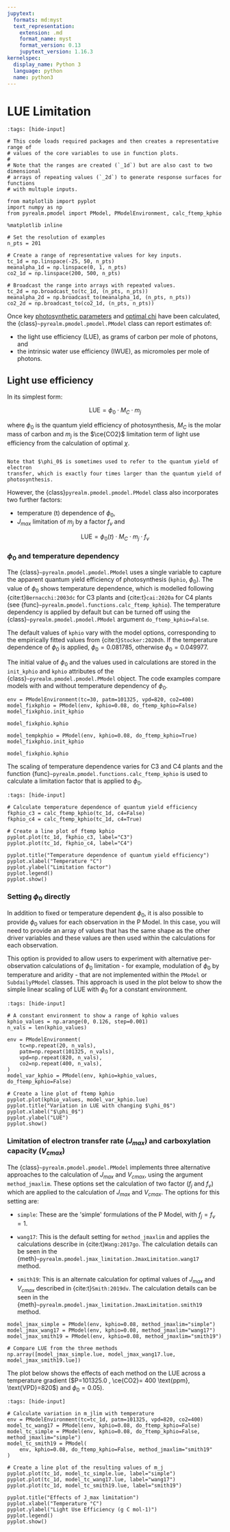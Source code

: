```yaml
---
jupytext:
  formats: md:myst
  text_representation:
    extension: .md
    format_name: myst
    format_version: 0.13
    jupytext_version: 1.16.3
kernelspec:
  display_name: Python 3
  language: python
  name: python3
---
```


# LUE Limitation

```{code-cell}
:tags: [hide-input]

# This code loads required packages and then creates a representative range of
# values of the core variables to use in function plots.
#
# Note that the ranges are created (`_1d`) but are also cast to two dimensional
# arrays of repeating values (`_2d`) to generate response surfaces for functions
# with multuple inputs.

from matplotlib import pyplot
import numpy as np
from pyrealm.pmodel import PModel, PModelEnvironment, calc_ftemp_kphio

%matplotlib inline

# Set the resolution of examples
n_pts = 201

# Create a range of representative values for key inputs.
tc_1d = np.linspace(-25, 50, n_pts)
meanalpha_1d = np.linspace(0, 1, n_pts)
co2_1d = np.linspace(200, 500, n_pts)

# Broadcast the range into arrays with repeated values.
tc_2d = np.broadcast_to(tc_1d, (n_pts, n_pts))
meanalpha_2d = np.broadcast_to(meanalpha_1d, (n_pts, n_pts))
co2_2d = np.broadcast_to(co2_1d, (n_pts, n_pts))
```

Once key [photosynthetic parameters](photosynthetic_environment) and
[optimal chi](optimal_chi.md) have been calculated, the
{class}`~pyrealm.pmodel.pmodel.PModel` class can report estimates of:

* the light use efficiency (LUE), as grams of carbon per mole of photons, and
* the intrinsic water use efficiency (IWUE), as micromoles per mole of photons.

## Light use efficiency

In its simplest form:

$$
  \text{LUE} = \phi_0 \cdot M_C \cdot m_j
$$

where $\phi_0$ is the quantum yield efficiency of photosynthesis, $M_C$ is the
molar mass of carbon and $m_j$ is the $\ce{CO2}$ limitation term of light use
efficiency from the calculation of optimal $\chi$.

```{warning}

Note that $\phi_0$ is sometimes used to refer to the quantum yield of electron
transfer, which is exactly four times larger than the quantum yield of
photosynthesis.

```

However, the {class}`pyrealm.pmodel.pmodel.PModel` class also incorporates two further
factors:

* temperature (t) dependence of $\phi_0$,
* $J_{max}$ limitation of $m_j$ by a factor $f_v$ and

$$
  \text{LUE} = \phi_0(t) \cdot M_C \cdot m_j \cdot f_v
$$

### $\phi_0$ and temperature dependency

The {class}`~pyrealm.pmodel.pmodel.PModel` uses a single variable to capture the
apparent quantum yield efficiency of photosynthesis (`kphio`, $\phi_0$). The value of
$\phi_0$ shows temperature dependence, which is modelled following
{cite:t}`Bernacchi:2003dc` for C3 plants and {cite:t}`cai:2020a` for C4 plants (see
{func}`~pyrealm.pmodel.functions.calc_ftemp_kphio`). The temperature dependency is
applied by default but can be turned off using the
{class}`~pyrealm.pmodel.pmodel.PModel` argument `do_ftemp_kphio=False`.

The default values of `kphio` vary with the model options, corresponding
to the empirically fitted values from {cite:t}`Stocker:2020dh`. If the temperature
dependence of $\phi_0$ is applied, $\phi_0 = 0.081785$, otherwise  $\phi_0 = 0.049977$.

The initial value of $\phi_0$ and the values used in calculations are stored in
the `init_kphio` and  `kphio` attributes of the {class}`~pyrealm.pmodel.pmodel.PModel`
object.  The code examples compare models with and without temperature
dependency of $\phi_0$.

```{code-cell}
env = PModelEnvironment(tc=30, patm=101325, vpd=820, co2=400)
model_fixkphio = PModel(env, kphio=0.08, do_ftemp_kphio=False)
model_fixkphio.init_kphio
```

```{code-cell}
model_fixkphio.kphio
```

```{code-cell}
model_tempkphio = PModel(env, kphio=0.08, do_ftemp_kphio=True)
model_fixkphio.init_kphio
```

```{code-cell}
model_fixkphio.kphio
```

The scaling of temperature dependence varies for C3 and C4 plants and the function
{func}`~pyrealm.pmodel.functions.calc_ftemp_kphio` is used to calculate a limitation
factor that is applied to $\phi_0$.

```{code-cell}
:tags: [hide-input]

# Calculate temperature dependence of quantum yield efficiency
fkphio_c3 = calc_ftemp_kphio(tc_1d, c4=False)
fkphio_c4 = calc_ftemp_kphio(tc_1d, c4=True)

# Create a line plot of ftemp kphio
pyplot.plot(tc_1d, fkphio_c3, label="C3")
pyplot.plot(tc_1d, fkphio_c4, label="C4")

pyplot.title("Temperature dependence of quantum yield efficiency")
pyplot.xlabel("Temperature °C")
pyplot.ylabel("Limitation factor")
pyplot.legend()
pyplot.show()
```

### Setting $\phi_0$ directly

In addition to fixed or temperature dependent $\phi_0$, it is also possible to provide
$\phi_0$ values for each observation in the P Model. In this case, you will need to
provide an array of values that has the same shape as the other driver variables and
these values are then used within the calculations for each observation.

This option is provided to allow users to experiment with alternative per-observation
calculations of $\phi_0$ limitation - for example, modulation of $\phi_0$ by temperature
and aridity - that are not implemented within the `PModel` or `SubdailyPModel` classes.
This approach is used in the plot below to show the simple linear scaling of LUE with
$\phi_0$ for a constant environment.

```{code-cell}
:tags: [hide-input]

# A constant environment to show a range of kphio values
kphio_values = np.arange(0, 0.126, step=0.001)
n_vals = len(kphio_values)

env = PModelEnvironment(
    tc=np.repeat(20, n_vals),
    patm=np.repeat(101325, n_vals),
    vpd=np.repeat(820, n_vals),
    co2=np.repeat(400, n_vals),
)
model_var_kphio = PModel(env, kphio=kphio_values, do_ftemp_kphio=False)

# Create a line plot of ftemp kphio
pyplot.plot(kphio_values, model_var_kphio.lue)
pyplot.title("Variation in LUE with changing $\phi_0$")
pyplot.xlabel("$\phi_0$")
pyplot.ylabel("LUE")
pyplot.show()
```

### Limitation of electron transfer rate ($J_{max}$) and carboxylation capacity ($V_{cmax}$)

The {class}`~pyrealm.pmodel.pmodel.PModel` implements three alternative approaches to
the calculation of $J_{max}$ and $V_{cmax}$, using the argument
`method_jmaxlim`. These options set the calculation of two factor ($f_j$ and
$f_v$) which are applied to the calculation of $J_{max}$ and $V_{cmax}$. The
options for this setting are:

* `simple`: These are the 'simple' formulations of the P Model, with $f_j = f_v
  = 1$.
* `wang17`: This is the default setting for `method_jmaxlim` and applies the
  calculations describe in  {cite:t}`Wang:2017go`. The calculation details can be
  seen in the {meth}`~pyrealm.pmodel.jmax_limitation.JmaxLimitation.wang17` method.

* `smith19`: This is an alternate calculation for optimal values of $J_{max}$
  and $V_{cmax}$ described in {cite:t}`Smith:2019dv`. The calculation details can be
  seen in the {meth}`~pyrealm.pmodel.jmax_limitation.JmaxLimitation.smith19` method.

```{code-cell}
model_jmax_simple = PModel(env, kphio=0.08, method_jmaxlim="simple")
model_jmax_wang17 = PModel(env, kphio=0.08, method_jmaxlim="wang17")
model_jmax_smith19 = PModel(env, kphio=0.08, method_jmaxlim="smith19")

# Compare LUE from the three methods
np.array([model_jmax_simple.lue, model_jmax_wang17.lue, model_jmax_smith19.lue])
```

The plot below shows the effects of each method on the LUE across a temperature
gradient ($P=101325.0 , \ce{CO2}= 400 \text{ppm}, \text{VPD}=820$) and $\phi_0=0.05$).

```{code-cell}
:tags: [hide-input]

# Calculate variation in m_jlim with temperature
env = PModelEnvironment(tc=tc_1d, patm=101325, vpd=820, co2=400)
model_tc_wang17 = PModel(env, kphio=0.08, do_ftemp_kphio=False)
model_tc_simple = PModel(env, kphio=0.08, do_ftemp_kphio=False, method_jmaxlim="simple")
model_tc_smith19 = PModel(
    env, kphio=0.08, do_ftemp_kphio=False, method_jmaxlim="smith19"
)

# Create a line plot of the resulting values of m_j
pyplot.plot(tc_1d, model_tc_simple.lue, label="simple")
pyplot.plot(tc_1d, model_tc_wang17.lue, label="wang17")
pyplot.plot(tc_1d, model_tc_smith19.lue, label="smith19")

pyplot.title("Effects of J_max limitation")
pyplot.xlabel("Temperature °C")
pyplot.ylabel("Light Use Efficiency (g C mol-1)")
pyplot.legend()
pyplot.show()
```
